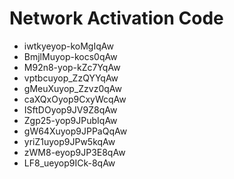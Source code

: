 # Network Activation Code
* iwtkyeyop-koMgIqAw
* BmjlMuyop-kocs0qAw
* M92n8-yop-kZc7YqAw
* vptbcuyop_ZzQYYqAw
* gMeuXuyop_Zzvz0qAw
* caXQxOyop9CxyWcqAw
* ISftDOyop9JV9Z8qAw
* Zgp25-yop9JPubIqAw
* gW64Xuyop9JPPaQqAw
* yriZ1uyop9JPw5kqAw
* zWM8-eyop9JP3E8qAw
* LF8_ueyop9ICk-8qAw